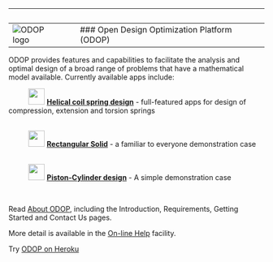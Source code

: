 &nbsp; | &nbsp; | &nbsp;
--- | --- | ---
![ODOP logo](./client/public/favicon.ico "ODOP logo") | &nbsp; |### Open Design Optimization Platform &nbsp; (ODOP)   

ODOP provides features and capabilities to facilitate the analysis and optimal design 
of a broad range of problems that have a mathematical model available. 
Currently available apps include:

&nbsp; &nbsp; &nbsp; &nbsp; &nbsp; <img height="32" src="./client/public/designtypes/Spring/Compression/favicon.ico"> 
<b>[Helical coil spring design](https://www.springdesignsoftware.org)</b> - full-featured apps for design of compression, extension and torsion springs    
<br />

&nbsp; &nbsp; &nbsp; &nbsp; &nbsp; <img height="32" src="./client/public/designtypes/Solid/favicon.ico"> 
<b>[Rectangular Solid](https://thegrumpys.github.io/odop/Help/DesignTypes/r_solid)</b> - a familiar to everyone demonstration case   
<br />

&nbsp; &nbsp; &nbsp; &nbsp; &nbsp; <img height="32" src="./client/public/designtypes/Piston-Cylinder/favicon.ico"> 
<b>[Piston-Cylinder design](https://thegrumpys.github.io/odop/Help/DesignTypes/pcyl)</b> - A simple demonstration case   

&nbsp;

Read [About ODOP](https://thegrumpys.github.io/odop/About), including the Introduction, Requirements, Getting Started and Contact Us pages.   

More detail is available in the [On-line Help](https://thegrumpys.github.io/odop/Help) facility.   

Try [ODOP on Heroku](https://odop.herokuapp.com/)   

&nbsp;
